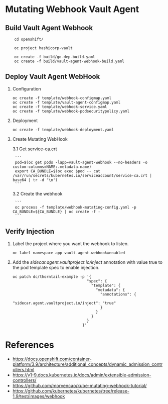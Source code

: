 # Mutating Webhook Vault Agent

## Build Vault Agent Webhook

```
    cd openshift/

    oc project hashicorp-vault

    oc create -f build/go-dep-build.yaml
    oc create -f build/vault-agent-webhook-build.yaml
```

## Deploy Vault Agent WebHook

1. Configuration

    ```
    oc create -f template/webhook-configmap.yaml
    oc create -f template/vault-agent-configmap.yaml
    oc create -f template/webhook-service.yaml
    oc create -f template/webhook-podsecuritypolicy.yaml
    ```

2. Deployment

    ```
    oc create -f template/webhook-deployment.yaml
    ```

3. Create Mutating WebHook

    3.1 Get service-ca.crt

        ```
        pod=$(oc get pods -lapp=vault-agent-webhook --no-headers -o custom-columns=NAME:.metadata.name)
        export CA_BUNDLE=$(oc exec $pod -- cat /var/run/secrets/kubernetes.io/serviceaccount/service-ca.crt | base64 | tr -d '\n')
        ```

    3.2 Create the webhook

        ```
        oc process -f template/webhook-mutating-config.yaml -p CA_BUNDLE=${CA_BUNDLE} | oc create -f -
        ```

## Verify Injection

1. Label the project where you want the webhook to listen.

    ```
    oc label namespace app vault-agent-webhook=enabled
    ```

2. Add the *sidecar.agent.vaultproject.io/inject* annotation with value true to the pod template spec to enable injection.


    ```
    oc patch dc/thorntail-example -p '{
                                     "spec": {
                                       "template": {
                                         "metadata": {
                                           "annotations": {
                                             "sidecar.agent.vaultproject.io/inject": "true"
                                           }
                                         }
                                       }
                                     }
                                   }'
    ```

# References

* https://docs.openshift.com/container-platform/3.9/architecture/additional_concepts/dynamic_admission_controllers.html
* https://v1-9.docs.kubernetes.io/docs/admin/extensible-admission-controllers/
* https://github.com/morvencao/kube-mutating-webhook-tutorial/
* https://github.com/kubernetes/kubernetes/tree/release-1.9/test/images/webhook
